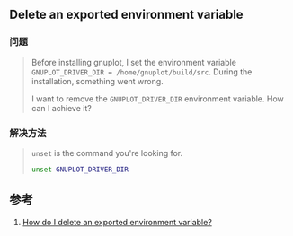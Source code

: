 ﻿## Delete an exported environment variable



### 问题

> Before installing gnuplot, I set the environment variable `GNUPLOT_DRIVER_DIR = /home/gnuplot/build/src`. During the installation, something went wrong.
>
> I want to remove the `GNUPLOT_DRIVER_DIR` environment variable. How can I achieve it?



### 解决方法

> `unset` is the command you're looking for.
>
> ```bash
> unset GNUPLOT_DRIVER_DIR
> ```





## 参考

1. [How do I delete an exported environment variable?](https://stackoverflow.com/questions/6877727/how-do-i-delete-an-exported-environment-variable)

